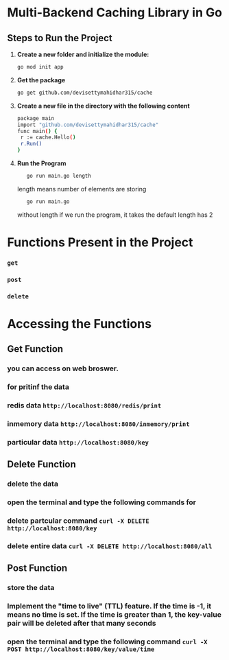 # Multi-Backend Caching Library in Go

## Steps to Run the Project

1. **Create a new folder and initialize the module:**
   ```bash
   go mod init app

2. **Get the package**
   ```bash
   go get github.com/devisettymahidhar315/cache
3. **Create a new file in the directory with the following content**
   ```bash
   package main
   import "github.com/devisettymahidhar315/cache"
   func main() {
    r := cache.Hello()
    r.Run()
   }
4. **Run the Program**
   ```bash
      go run main.go length
   ```
   length means number of elements are storing
   ```bash
      go run main.go
   ```
   without length if we run the program, it takes the default length has 2

# Functions Present in the Project
### `get`  
### `post`
### `delete`

# Accessing the Functions
## Get Function
### you can access on web broswer.
### for pritinf the data 
### redis data ```http://localhost:8080/redis/print```
### inmemory data ```http://localhost:8080/inmemory/print```
### particular data ```http://localhost:8080/key```

## Delete Function
### delete the data
### open the terminal and type the following commands for
### delete partcular command ```curl -X DELETE http://localhost:8080/key```
### delete entire data ```curl -X DELETE http://localhost:8080/all```

## Post Function
### store the data
### Implement the "time to live" (TTL) feature. If the time is -1, it means no time is set. If the time is greater than 1, the key-value pair will be deleted after that many seconds
### open the terminal and type the following command ```curl -X POST http://localhost:8080/key/value/time```
